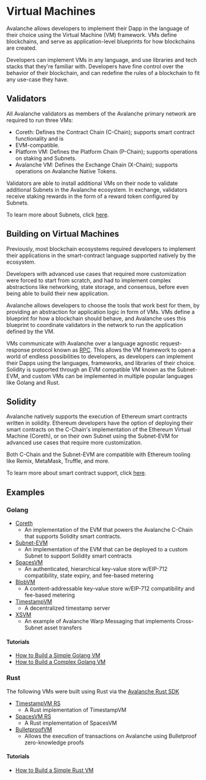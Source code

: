 # Virtual Machines

Avalanche allows developers to implement their Dapp in the language of their choice using the 
Virtual Machine (VM) framework. VMs define blockchains, and serve as application-level blueprints 
for how blockchains are created.

Developers can implement VMs in any language, and use libraries and tech stacks that they're
familiar with. Developers have fine control over the behavior of their blockchain, and can redefine
the rules of a blockchain to fit any use-case they have.

## Validators

All Avalanche validators as members of the Avalanche primary network are required to run three VMs:

- Coreth: Defines the Contract Chain (C-Chain); supports smart contract functionality and is
- EVM-compatible.
- Platform VM: Defines the Platform Chain (P-Chain); supports operations on staking and Subnets.
- Avalanche VM: Defines the Exchange Chain (X-Chain); supports operations on Avalanche Native
  Tokens.

Validators are able to install additional VMs on their node to validate additional Subnets in
the Avalanche ecosystem. In exchange, validators receive staking rewards in the form of a reward
token configured by Subnets.

To learn more about Subnets, click [here](../../subnets/README.md).

## Building on Virtual Machines

Previously, most blockchain ecosystems required developers to implement their applications in 
the smart-contract language supported natively by the ecosystem.

Developers with advanced use cases that required more customization were forced to start from 
scratch, and had to implement complex abstractions like networking, state storage, and consensus,
before even being able to build their new application.

Avalanche allows developers to choose the tools that work best for them, by providing an 
abstraction for application logic in form of VMs. VMs define a blueprint for how a blockchain 
should behave, and Avalanche uses this blueprint to coordinate validators in the network to run 
the application defined by the VM.

VMs communicate with Avalanche over a language agnostic request-response protocol known as
[RPC](https://en.wikipedia.org/wiki/Remote_procedure_call). This allows the VM framework to 
open a world of endless possibilities to developers, as developers can implement their Dapps using 
the languages, frameworks, and libraries of their choice. Solidity is supported through an EVM
compatible VM known as the Subnet-EVM, and custom VMs can be implemented in multiple popular
languages like Golang and Rust.

## Solidity

Avalanche natively supports the execution of Ethereum smart contracts written in solidity. Ethereum
developers have the option of deploying their smart contracts on the C-Chain's implementation of the
Ethereum Virtual Machine (Coreth), or on their own Subnet using the Subnet-EVM for advanced use
cases that require more customization.

Both C-Chain and the Subnet-EVM are compatible with Ethereum tooling like Remix, MetaMask,
Truffle, and more.

To learn more about smart contract support, click [here](../../dapps/launch-your-ethereum-dapp.md).

## Examples

### Golang

- [Coreth](https://github.com/ava-labs/coreth)
  - An implementation of the EVM that powers the Avalanche C-Chain that supports Solidity smart
  contracts.
- [Subnet-EVM](https://github.com/ava-labs/subnet-evm)
  - An implementation of the EVM that can be deployed to a custom Subnet to support Solidity smart
  contracts
- [SpacesVM](https://github.com/ava-labs/spacesvm)
  - An authenticated, hierarchical key-value store w/EIP-712 compatibility, state expiry, and
  fee-based metering
- [BlobVM](https://github.com/ava-labs/blobvm)
  - A content-addressable key-value store w/EIP-712 compatibility and fee-based metering
- [TimestampVM](https://github.com/ava-labs/timestampvm)
  - A decentralized timestamp server
- [XSVM](https://github.com/ava-labs/xsvm)
  - An example of Avalanche Warp Messaging that implements Cross-Subnet asset transfers

#### Tutorials

- [How to Build a Simple Golang VM](../../subnets/create-a-vm-timestampvm.md)
- [How to Build a Complex Golang VM](../../subnets/create-a-vm-blobvm.md)

### Rust

The following VMs were built using Rust via the [Avalanche Rust SDK](https://crates.io/crates/avalanche-types)

- [TimestampVM RS](https://github.com/ava-labs/timestampvm-rs)
  - A Rust implementation of TimestampVM
- [SpacesVM RS](https://github.com/ava-labs/spacesvm-rs)
  - A Rust implementation of SpacesVM
- [BulletproofVM](https://github.com/usmaneth/BulletproofVM)
  - Allows the execution of transactions on Avalanche using Bulletproof zero-knowledge proofs

#### Tutorials

- [How to Build a Simple Rust VM](../../subnets/create-a-simple-rust-vm.md)
